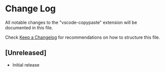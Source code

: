 # Change Log

All notable changes to the "vscode-copypaste" extension will be documented in this file.

Check [Keep a Changelog](http://keepachangelog.com/) for recommendations on how to structure this file.

## [Unreleased]

- Initial release